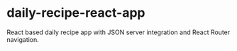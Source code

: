 # daily-recipe-react-app
React based daily recipe app with JSON server integration and React Router navigation.
